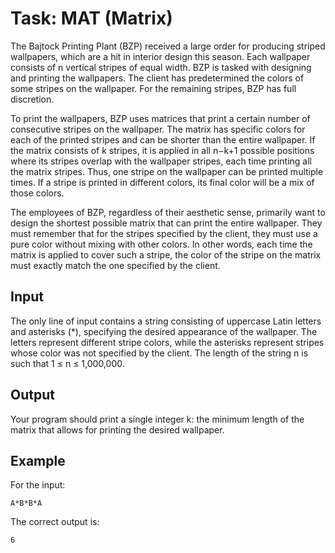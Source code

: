 # Task: MAT (Matrix)

The Bajtock Printing Plant (BZP) received a large order for producing striped wallpapers, which are a hit in interior design this season. Each wallpaper consists of n vertical stripes of equal width. BZP is tasked with designing and printing the wallpapers. The client has predetermined the colors of some stripes on the wallpaper. For the remaining stripes, BZP has full discretion.

To print the wallpapers, BZP uses matrices that print a certain number of consecutive stripes on the wallpaper. The matrix has specific colors for each of the printed stripes and can be shorter than the entire wallpaper. If the matrix consists of k stripes, it is applied in all n−k+1 possible positions where its stripes overlap with the wallpaper stripes, each time printing all the matrix stripes. Thus, one stripe on the wallpaper can be printed multiple times. If a stripe is printed in different colors, its final color will be a mix of those colors.

The employees of BZP, regardless of their aesthetic sense, primarily want to design the shortest possible matrix that can print the entire wallpaper. They must remember that for the stripes specified by the client, they must use a pure color without mixing with other colors. In other words, each time the matrix is applied to cover such a stripe, the color of the stripe on the matrix must exactly match the one specified by the client.

## Input

The only line of input contains a string consisting of uppercase Latin letters and asterisks (\*), specifying the desired appearance of the wallpaper. The letters represent different stripe colors, while the asterisks represent stripes whose color was not specified by the client. The length of the string n is such that 1 ≤ n ≤ 1,000,000.

## Output

Your program should print a single integer k: the minimum length of the matrix that allows for printing the desired wallpaper.

## Example

For the input:

```plaintext
A*B*B*A
```

The correct output is:

```plaintext
6
```
